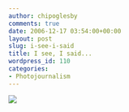 ```yaml
---
author: chipoglesby
comments: true
date: 2006-12-17 03:54:00+00:00
layout: post
slug: i-see-i-said
title: I see, I said...
wordpress_id: 110
categories:
- Photojournalism
---
```


[![](http://bp1.blogger.com/_GlcbreYSTwI/RYYSUaxECEI/AAAAAAAAAEs/056O45E9wsU/s400/blog.jpg)](http://bp1.blogger.com/_GlcbreYSTwI/RYYSUaxECEI/AAAAAAAAAEs/056O45E9wsU/s1600-h/blog.jpg)
